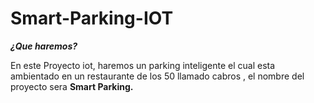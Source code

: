 # Smart-Parking-IOT

***¿Que haremos?***

En este Proyecto iot, haremos un parking inteligente el cual esta ambientado en un restaurante de los 50 llamado cabros ,
el nombre del proyecto sera **Smart Parking.**

